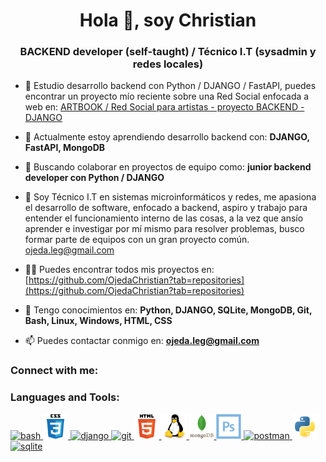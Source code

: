 <h1 align="center">Hola 👋, soy Christian</h1>
<h3 align="center">BACKEND developer (self-taught) / Técnico I.T (sysadmin y redes locales)</h3>

- 🔭 Estudio desarrollo backend con Python / DJANGO / FastAPI, puedes encontrar un proyecto mío reciente sobre una Red Social enfocada a web en: [ARTBOOK / Red Social para artistas - proyecto BACKEND - DJANGO](https://github.com/OjedaChristian/ARTBOOK---Red-Social-para-artistas)

- 🌱 Actualmente estoy aprendiendo desarrollo backend con: **DJANGO, FastAPI, MongoDB**

- 🤝 Buscando colaborar en proyectos de equipo como: **junior backend developer con Python / DJANGO**

- 📄 Soy Técnico I.T en sistemas microinformáticos y redes, me apasiona el desarrollo de software, enfocado a backend, aspiro y trabajo para entender el funcionamiento interno de las cosas, a la vez que ansío aprender e investigar por mí mismo para resolver problemas, busco formar parte de equipos con un gran proyecto común. [ojeda.leg@gmail.com](ojeda.leg@gmail.com)

- 👨‍💻 Puedes encontrar todos mis proyectos en: [https://github.com/OjedaChristian?tab=repositories](https://github.com/OjedaChristian?tab=repositories)

- 💬 Tengo conocimientos en: **Python, DJANGO, SQLite, MongoDB, Git, Bash, Linux, Windows, HTML, CSS**

- 📫 Puedes contactar conmigo en: **ojeda.leg@gmail.com**

<h3 align="left">Connect with me:</h3>
<p align="left">
</p>

<h3 align="left">Languages and Tools:</h3>
<p align="left"> <a href="https://www.gnu.org/software/bash/" target="_blank" rel="noreferrer"> <img src="https://www.vectorlogo.zone/logos/gnu_bash/gnu_bash-icon.svg" alt="bash" width="40" height="40"/> </a> <a href="https://www.w3schools.com/css/" target="_blank" rel="noreferrer"> <img src="https://raw.githubusercontent.com/devicons/devicon/master/icons/css3/css3-original-wordmark.svg" alt="css3" width="40" height="40"/> </a> <a href="https://www.djangoproject.com/" target="_blank" rel="noreferrer"> <img src="https://cdn.worldvectorlogo.com/logos/django.svg" alt="django" width="40" height="40"/> </a> <a href="https://git-scm.com/" target="_blank" rel="noreferrer"> <img src="https://www.vectorlogo.zone/logos/git-scm/git-scm-icon.svg" alt="git" width="40" height="40"/> </a> <a href="https://www.w3.org/html/" target="_blank" rel="noreferrer"> <img src="https://raw.githubusercontent.com/devicons/devicon/master/icons/html5/html5-original-wordmark.svg" alt="html5" width="40" height="40"/> </a> <a href="https://www.linux.org/" target="_blank" rel="noreferrer"> <img src="https://raw.githubusercontent.com/devicons/devicon/master/icons/linux/linux-original.svg" alt="linux" width="40" height="40"/> </a> <a href="https://www.mongodb.com/" target="_blank" rel="noreferrer"> <img src="https://raw.githubusercontent.com/devicons/devicon/master/icons/mongodb/mongodb-original-wordmark.svg" alt="mongodb" width="40" height="40"/> </a> <a href="https://www.photoshop.com/en" target="_blank" rel="noreferrer"> <img src="https://raw.githubusercontent.com/devicons/devicon/master/icons/photoshop/photoshop-line.svg" alt="photoshop" width="40" height="40"/> </a> <a href="https://postman.com" target="_blank" rel="noreferrer"> <img src="https://www.vectorlogo.zone/logos/getpostman/getpostman-icon.svg" alt="postman" width="40" height="40"/> </a> <a href="https://www.python.org" target="_blank" rel="noreferrer"> <img src="https://raw.githubusercontent.com/devicons/devicon/master/icons/python/python-original.svg" alt="python" width="40" height="40"/> </a> <a href="https://www.sqlite.org/" target="_blank" rel="noreferrer"> <img src="https://www.vectorlogo.zone/logos/sqlite/sqlite-icon.svg" alt="sqlite" width="40" height="40"/> </a> </p>

